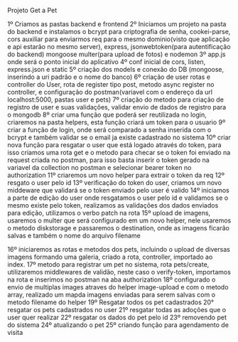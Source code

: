 Projeto Get a Pet

1º Criamos as pastas backend e frontend
2º Iniciamos um projeto na pasta do backend e instalamos o bcrypt para criptografia de senha, cookei-parse, cors auxiliar para enviarmos req para o mesmo dominio(visto que aplicação e api estarão no mesmo server), express, jsonwebtoken(para autentificação do backend) mongoose multer(para upload de fotos) e nodemon
3º app.js onde será o ponto inicial do aplicativo
4º conf inicial de cors, listen, express.json e static
5º criação dos models e conexão do DB (mongoose, inserindo a uri padrão e o nome do banco)
6º criação de user rotas e controller do User, rota de register tipo post, metodo async register no controller, e configuração do postman(variavel com o endereço da url localhost:5000, pastas user e pets)
7º criação do metodo para criação de registro de user e suas validações, validar envio de dados de registro para o mongodb
8º criar uma função que poderá ser reutilizada no login, criaremos na pasta helpers, esta função criará um token para o usuario
9º criar a função de login, onde será comparado a senha inserida com o bcrypt e também validar se o email ja existe cadastrado no sistema
10º criar nova função para resgatar o user que está logado através do token, para isso criamos uma rota get e o metodo para checar se o token foi enviado na request criada no postman, para isso basta inserir o token gerado na variavel da collection no postman e selecionar bearer token no authorization
11º criaremos um novo helper para extrair o token da req
12º resgato o user pelo id
13º verificação do token do user, criamos um novo middeware que validará se o token enviado pelo user é valido
14º iniciamos a parte de edição do user onde resgatamos o user pelo id e validamos se o mesmo existe pelo token, realizamos as validações dos dados enviados para edição, utilizamos o verbo patch na rota
15º upload de imagens, usaremos o multer que será configurado em um novo helper, nele usaremos o metodo diskstorage e passaremos o destination, onde as imagens ficarão salvas e também o nome do arquivo filename

16º iniciaremos as rotas e metodos dos pets, incluindo o upload de diversas imagens formando uma galeria, criado a rota, controller, importado ao index.
17º metodo para registrar um pet no sistema, rota pets/create, utilizaremos middlewares de validão, neste caso o verify-token, importamos na rota e inserimos no postman na aba authorization
18º configurado o envio de multiplas images atraves do helper image-upload e com o metodo array, realizado um mapda imagens enviadas para serem salvas com o metodo filename do helper
19º Resgatar todos os pet cadastrados
20° resgatar os pets cadastrados no user
21º resgatar todas as adoções que o user quer realizar
22º resgatar os dados do pet pelo id
23º removendo pet do sistema
24º atualizando o pet
25º criando função para agendamento de visita